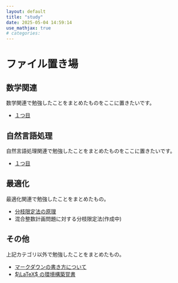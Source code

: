 ```yaml
---
layout: default
title: "study"
date: 2025-05-04 14:59:14
use_mathjax: true
# categories:
---
```


# ファイル置き場

## 数学関連

数学関連で勉強したことをまとめたものをここに置きたいです。

- [１つ目](./math/math_articla1.html)

## 自然言語処理

自然言語処理関連で勉強したことをまとめたものをここに置きたいです。

- [１つ目](./NLP/NLP_articla1.html)

## 最適化

最適化関連で勉強したことをまとめたもの。

- [分枝限定法の原理](./OPT/2025-05-04-bandbprinciple.html)
- 混合整数計画問題に対する分枝限定法(作成中) <!-- [混合整数計画問題に対する分枝限定法](./OPT/2025-05-03-bandb.html) -->

## その他

上記カテゴリ以外で勉強したことをまとめたもの。

- [マークダウンの書き方について](./others/markdown_test.html)
- [$\LaTeX$ の環境構築覚書](./others/2025-05-03-settinglatex.html)
